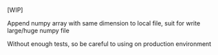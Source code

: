 
[WIP]

Append numpy array with same dimension to local file, suit for write large/huge numpy file

Without enough tests, so be careful to using on production environment
